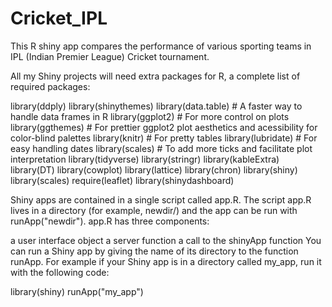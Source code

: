 # Cricket_IPL
This R shiny app compares the performance of various sporting teams in IPL (Indian Premier League) Cricket tournament.

All my Shiny projects will need extra packages for R, a complete list of required packages:

library(ddply) library(shinythemes) library(data.table) # A faster way to handle data frames in R library(ggplot2) # For more control on plots library(ggthemes) # For prettier ggplot2 plot aesthetics and acessibility for color-blind palettes library(knitr) # For pretty tables library(lubridate) # For easy handling dates library(scales) # To add more ticks and facilitate plot interpretation library(tidyverse) library(stringr) library(kableExtra) library(DT) library(cowplot) library(lattice) library(chron) library(shiny) library(scales) require(leaflet) library(shinydashboard)

Shiny apps are contained in a single script called app.R. The script app.R lives in a directory (for example, newdir/) and the app can be run with runApp("newdir"). app.R has three components:

a user interface object
a server function
a call to the shinyApp function
You can run a Shiny app by giving the name of its directory to the function runApp. For example if your Shiny app is in a directory called my_app, run it with the following code:

library(shiny) runApp("my_app")
